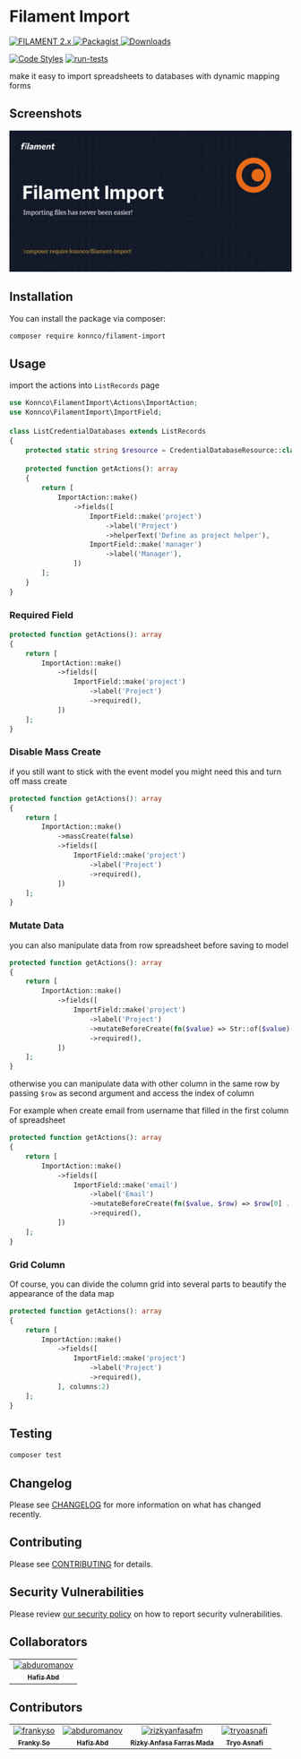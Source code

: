 # Filament Import


<a href="https://filamentadmin.com/docs/2.x/admin/installation">
    <img alt="FILAMENT 2.x" src="https://img.shields.io/badge/FILAMENT-2.x-EBB304">
</a>
<a href="https://packagist.org/packages/konnco/filament-import">
    <img alt="Packagist" src="https://img.shields.io/packagist/v/konnco/filament-import.svg?logo=packagist">
</a>
<a href="https://packagist.org/packages/konnco/filament-import">
    <img alt="Downloads" src="https://img.shields.io/packagist/dt/konnco/filament-import.svg" >
</a>

[![Code Styles](https://github.com/konnco/filament-import/actions/workflows/php-cs-fixer.yml/badge.svg)](https://github.com/konnco/filament-import/actions/workflows/php-cs-fixer.yml)
[![run-tests](https://github.com/konnco/filament-import/actions/workflows/run-tests.yml/badge.svg)](https://github.com/konnco/filament-import/actions/workflows/run-tests.yml)

make it easy to import spreadsheets to databases with dynamic mapping forms

## Screenshots

![Screenshot of Login](./art/screenshot.png)

## Installation

You can install the package via composer:

```bash
composer require konnco/filament-import
```

## Usage

import the actions into `ListRecords` page

```php
use Konnco\FilamentImport\Actions\ImportAction;
use Konnco\FilamentImport\ImportField;

class ListCredentialDatabases extends ListRecords
{
    protected static string $resource = CredentialDatabaseResource::class;

    protected function getActions(): array
    {
        return [
            ImportAction::make()
                ->fields([
                    ImportField::make('project')
                        ->label('Project')
                        ->helperText('Define as project helper'),
                    ImportField::make('manager')
                        ->label('Manager'),
                ])
        ];
    }
}
```
### Required Field
```php
protected function getActions(): array
{
    return [
        ImportAction::make()
            ->fields([
                ImportField::make('project')
                    ->label('Project')
                    ->required(),
            ])
    ];
}
```

### Disable Mass Create
if you still want to stick with the event model you might need this and turn off mass create
```php
protected function getActions(): array
{
    return [
        ImportAction::make()
            ->massCreate(false)
            ->fields([
                ImportField::make('project')
                    ->label('Project')
                    ->required(),
            ])
    ];
}
```

### Mutate Data
you can also manipulate data from row spreadsheet before saving to model
```php
protected function getActions(): array
{
    return [
        ImportAction::make()
            ->fields([
                ImportField::make('project')
                    ->label('Project')
                    ->mutateBeforeCreate(fn($value) => Str::of($value)->camelCase())
                    ->required(),
            ])
    ];
}
```
otherwise you can manipulate data with other column in the same row by passing `$row` as second argument and access the index of column

For example when create email from username that filled in the first column of spreadsheet
```php
protected function getActions(): array
{
    return [
        ImportAction::make()
            ->fields([
                ImportField::make('email')
                    ->label('Email')
                    ->mutateBeforeCreate(fn($value, $row) => $row[0] . '@mail.com')
                    ->required(),
            ])
    ];
}
```


### Grid Column
Of course, you can divide the column grid into several parts to beautify the appearance of the data map
```php
protected function getActions(): array
{
    return [
        ImportAction::make()
            ->fields([
                ImportField::make('project')
                    ->label('Project')
                    ->required(),
            ], columns:2)
    ];
}
```


## Testing

```bash
composer test
```

## Changelog

Please see [CHANGELOG](CHANGELOG.md) for more information on what has changed recently.

## Contributing

Please see [CONTRIBUTING](https://github.com/konnco/.github/blob/main/CONTRIBUTING.md) for details.

## Security Vulnerabilities

Please review [our security policy](../../security/policy) on how to report security vulnerabilities.

## Collaborators

<!-- readme: collaborators -start -->
<table>
<tr>
    <td align="center">
        <a href="https://github.com/abduromanov">
            <img src="https://avatars.githubusercontent.com/u/37548312?v=4" width="100;" alt="abduromanov"/>
            <br />
            <sub><b>Hafiz Abd</b></sub>
        </a>
    </td></tr>
</table>
<!-- readme: collaborators -end -->

## Contributors

<!-- readme: contributors -start -->
<table>
<tr>
    <td align="center">
        <a href="https://github.com/frankyso">
            <img src="https://avatars.githubusercontent.com/u/5705520?v=4" width="100;" alt="frankyso"/>
            <br />
            <sub><b>Franky So</b></sub>
        </a>
    </td>
    <td align="center">
        <a href="https://github.com/abduromanov">
            <img src="https://avatars.githubusercontent.com/u/37548312?v=4" width="100;" alt="abduromanov"/>
            <br />
            <sub><b>Hafiz Abd</b></sub>
        </a>
    </td>
    <td align="center">
        <a href="https://github.com/rizkyanfasafm">
            <img src="https://avatars.githubusercontent.com/u/24226461?v=4" width="100;" alt="rizkyanfasafm"/>
            <br />
            <sub><b>Rizky Anfasa Farras Mada</b></sub>
        </a>
    </td>
    <td align="center">
        <a href="https://github.com/tryoasnafi">
            <img src="https://avatars.githubusercontent.com/u/61939827?v=4" width="100;" alt="tryoasnafi"/>
            <br />
            <sub><b>Tryo Asnafi</b></sub>
        </a>
    </td></tr>
</table>
<!-- readme: contributors -end -->
